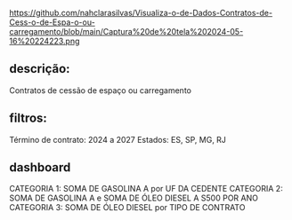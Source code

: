 https://github.com/nahclarasilvas/Visualiza-o-de-Dados-Contratos-de-Cess-o-de-Espa-o-ou-carregamento/blob/main/Captura%20de%20tela%202024-05-16%20224223.png
## descrição:
Contratos de cessão de espaço ou carregamento
## filtros:
Término de contrato: 2024 a 2027
Estados: ES, SP, MG, RJ
## dashboard
CATEGORIA 1: SOMA DE GASOLINA A por UF DA CEDENTE
CATEGORIA 2: SOMA DE GASOLINA A e SOMA DE ÓLEO DIESEL A S500 POR ANO
CATEGORIA 3: SOMA DE ÓLEO DIESEL por TIPO DE CONTRATO
